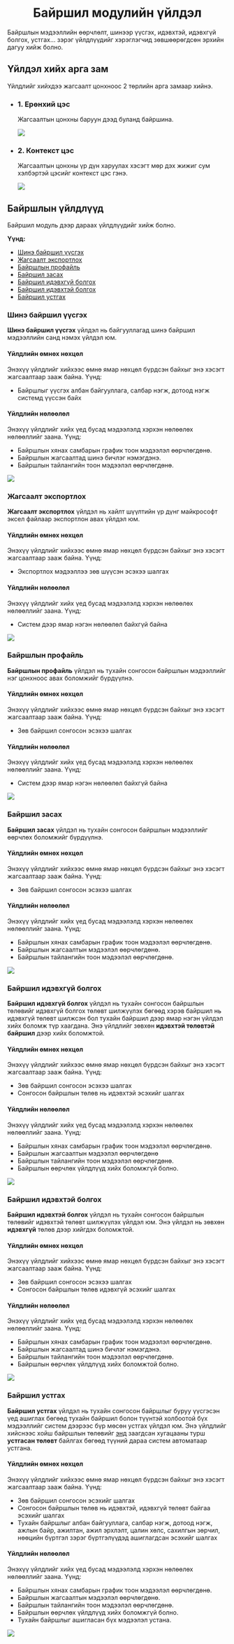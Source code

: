 
<h1 align="center">Байршил модулийн үйлдэл</h1>

Байршлын мэдээллийн өөрчлөлт, шинээр үүсгэх, идэвхтэй, идэвхгүй болгох, устгах... зэрэг үйлдлүүдийг хэрэглэгчид зөвшөөрөгдсөн эрхийн дагуу хийж болно.

## Үйлдэл хийх арга зам
Үйлдлийг хийхдээ жагсаалт цонхноос 2 төрлийн арга замаар хийнэ.

- ### 1. Ерөнхий цэс

  Жагсаалтын цонхны баруун дээд буланд байршина.

  ![](../assets/images/modules/locations/menuGlobal.png)

- ### 2. Контекст цэс

  Жагсаалтын цонхны үр дүн харуулах хэсэгт мөр дэх жижиг сум хэлбэртэй цэсийг контекст цэс гэнэ.

  ![](../assets/images/modules/locations/menuContext.png)

## Байршлын үйлдлүүд
Байршил модуль дээр дараах үйлдлүүдийг хийж болно.

**Үүнд:**

- [Шинэ байршил үүсгэх](Locations/action.md?id=Шинэ-байршил-үүсгэх)
- [Жагсаалт экспортлох](Locations/action.md?id=Жагсаалт-экспортлох)
- [Байршлын профайль](Locations/action.md?id=Байршлын-профайль)
- [Байршил засах](Locations/action.md?id=Байршил-засах)
- [Байршил идэвхгүй болгох](Locations/action.md?id=Байршил-идэвхгүй-болгох)
- [Байршил идэвхтэй болгох](Locations/action.md?id=Байршил-идэвхтэй-болгох)
- [Байршил устгах](Locations/action.md?id=Байршил-устгах)

### Шинэ байршил үүсгэх

**Шинэ байршил үүсгэх** үйлдэл нь байгууллагад шинэ байршил мэдээллийн санд нэмэх үйлдэл юм.

#### Үйлдлийн өмнөх нөхцөл
  Энэхүү үйлдлийг хийхээс өмнө ямар нөхцөл бүрдсэн байхыг энэ хэсэгт жагсаалтаар зааж байна. Үүнд:
  - Байршлыг үүсгэх албан байгууллага, салбар нэгж, дотоод нэгж системд үүссэн байх

#### Үйлдлийн нөлөөлөл
  Энэхүү үйлдлийг хийх үед бусад мэдээлэлд хэрхэн нөлөөлөх нөлөөллийг заана. Үүнд:
  - Байршлын хянах самбарын график тоон мэдээлэл өөрчлөгдөнө.
  - Байршлын жагсаалтад шинэ бичлэг нэмэгдэнэ.
  - Байршлын тайлангийн тоон мэдээлэл өөрчлөгдөнө.

![](../assets/images/modules/locations/action_new.png)


### Жагсаалт экспортлох

**Жагсаалт экспортлох** үйлдэл нь хайлт шүүлтийн үр дүнг майкрософт эксел файлаар экспортлон авах үйлдэл юм.

#### Үйлдлийн өмнөх нөхцөл
  Энэхүү үйлдлийг хийхээс өмнө ямар нөхцөл бүрдсэн байхыг энэ хэсэгт жагсаалтаар зааж байна. Үүнд:
  - Экспортлох мэдээллээ зөв шүүсэн эсэхээ шалгах

#### Үйлдлийн нөлөөлөл
  Энэхүү үйлдлийг хийх үед бусад мэдээлэлд хэрхэн нөлөөлөх нөлөөллийг заана. Үүнд:
  - Систем дээр ямар нэгэн нөлөөлөл байхгүй байна

![](../assets/images/modules/locations/action_export.png)


### Байршлын профайль

**Байршлын профайль** үйлдэл нь тухайн сонгосон байршлын мэдээллийг нэг цонхноос авах боломжийг бүрдүүлнэ.

#### Үйлдлийн өмнөх нөхцөл
  Энэхүү үйлдлийг хийхээс өмнө ямар нөхцөл бүрдсэн байхыг энэ хэсэгт жагсаалтаар зааж байна. Үүнд:
  - Зөв байршил сонгосон эсэхээ шалгах

#### Үйлдлийн нөлөөлөл
  Энэхүү үйлдлийг хийх үед бусад мэдээлэлд хэрхэн нөлөөлөх нөлөөллийг заана. Үүнд:
  - Систем дээр ямар нэгэн нөлөөлөл байхгүй байна

![](../assets/images/modules/locations/action_view.png)


### Байршил засах

**Байршил засах** үйлдэл нь тухайн сонгосон байршлын мэдээллийг өөрчлөх боломжийг бүрдүүлнэ.

#### Үйлдлийн өмнөх нөхцөл
  Энэхүү үйлдлийг хийхээс өмнө ямар нөхцөл бүрдсэн байхыг энэ хэсэгт жагсаалтаар зааж байна. Үүнд:
  - Зөв байршил сонгосон эсэхээ шалгах

#### Үйлдлийн нөлөөлөл
  Энэхүү үйлдлийг хийх үед бусад мэдээлэлд хэрхэн нөлөөлөх нөлөөллийг заана. Үүнд:
  - Байршлын хянах самбарын график тоон мэдээлэл өөрчлөгдөнө.
  - Байршлын жагсаалтын мэдээлэл өөрчлөгдөнө.
  - Байршлын тайлангийн тоон мэдээлэл өөрчлөгдөнө.

![](../assets/images/modules/locations/action_edit.png)


### Байршил идэвхгүй болгох

**Байршил идэвхгүй болгох** үйлдэл нь тухайн сонгосон байршлын төлөвийг идэвхгүй болгох төлөвт шилжүүлэх бөгөөд хэрэв байршил нь идэвхгүй төлөвт шилжсэн бол тухайн байршил дээр ямар нэгэн үйлдэл хийх боломж түр хаагдана. Энэ үйлдлийг зөвхөн **идэвхтэй төлөвтэй байршил** дээр хийх боломжтой.

#### Үйлдлийн өмнөх нөхцөл
  Энэхүү үйлдлийг хийхээс өмнө ямар нөхцөл бүрдсэн байхыг энэ хэсэгт жагсаалтаар зааж байна. Үүнд:
  - Зөв байршил сонгосон эсэхээ шалгах
  - Сонгосон байршлын төлөв нь идэвхтэй эсэхийг шалгах

#### Үйлдлийн нөлөөлөл
  Энэхүү үйлдлийг хийх үед бусад мэдээлэлд хэрхэн нөлөөлөх нөлөөллийг заана. Үүнд:
  - Байршлын хянах самбарын график тоон мэдээлэл өөрчлөгдөнө.
  - Байршлын жагсаалтын мэдээлэл өөрчлөгдөнө
  - Байршлын тайлангийн тоон мэдээлэл өөрчлөгдөнө.
  - Байршлын өөрчлөх үйлдлүүд хийх боломжгүй болно.

![](../assets/images/modules/locations/action_inactive.png)


### Байршил идэвхтэй болгох

**Байршил идэвхтэй болгох** үйлдэл нь тухайн сонгосон байршлын төлөвийг идэвхтэй төлөвт шилжүүлэх үйлдэл юм. Энэ үйлдэл нь зөвхөн **идэвхгүй** төлөв дээр хийгдэх боломжтой.

#### Үйлдлийн өмнөх нөхцөл
  Энэхүү үйлдлийг хийхээс өмнө ямар нөхцөл бүрдсэн байхыг энэ хэсэгт жагсаалтаар зааж байна. Үүнд:
  - Зөв байршил сонгосон эсэхээ шалгах
  - Сонгосон байршлын төлөв идэвхгүй эсэхийг шалгах

#### Үйлдлийн нөлөөлөл
  Энэхүү үйлдлийг хийх үед бусад мэдээлэлд хэрхэн нөлөөлөх нөлөөллийг заана. Үүнд:
  - Байршлын хянах самбарын график тоон мэдээлэл өөрчлөгдөнө.
  - Байршлын жагсаалтад шинэ бичлэг нэмэгдэнэ.
  - Байршлын тайлангийн тоон мэдээлэл өөрчлөгдөнө.
  - Байршлын өөрчлөх үйлдлүүд хийх боломжтой болно.

![](../assets/images/modules/locations/action_activate.png)


### Байршил устгах

**Байршил устгах** үйлдэл нь тухайн сонгосон байршлыг буруу үүсгэсэн үед ашиглах бөгөөд тухайн байршил болон түүнтэй холбоотой бүх мэдээллийг систем дээрээс бүр мөсөн устгах үйлдэл юм. Энэ үйлдлийг хийснээс хойш байршлын төлөвийг [энд](legal/delete_policy.md) заагдсан хугацааны турш **устгасан төлөвт** байлгах бөгөөд түүний дараа систем автоматаар устгана.

#### Үйлдлийн өмнөх нөхцөл
  Энэхүү үйлдлийг хийхээс өмнө ямар нөхцөл бүрдсэн байхыг энэ хэсэгт жагсаалтаар зааж байна. Үүнд:
  - Зөв байршил сонгосон эсэхийг шалгах
  - Сонгосон байршлын төлөв нь идэвхтэй, идэвхгүй төлөвт байгаа эсэхийг шалгах
  - Тухайн байршлыг албан байгууллага, салбар нэгж, дотоод нэгж, ажлын байр, ажилтан, ажил эрхлэлт, цалин хөлс, сахилгын зөрчил, нөөцийн бүртгэл зэрэг бүртгэлүүдэд ашиглагдсан эсэхийг шалгах

#### Үйлдлийн нөлөөлөл
  Энэхүү үйлдлийг хийх үед бусад мэдээлэлд хэрхэн нөлөөлөх нөлөөллийг заана. Үүнд:
  - Байршлын хянах самбарын график тоон мэдээлэл өөрчлөгдөнө.
  - Байршлын жагсаалтын мэдээлэл өөрчлөгдөнө.
  - Байршлын тайлангийн тоон мэдээлэл өөрчлөгдөнө.
  - Байршлын өөрчлөх үйлдлүүд хийх боломжгүй болно.
  - Тухайн байршлыг ашигласан бүх мэдээлэл устана.

![](../assets/images/modules/locations/action_delete.png)